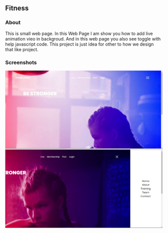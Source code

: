 ## Fitness

### About
This is small web page. In this Web Page I am show you how to add live animation vieo in backgroud. And in this web page you also see toggle with help javascript code. This project is just idea for other to how we design that like project.

### Screenshots
![FirstPage](https://github.com/kushmahi21/Fitness/blob/main/Screenshot/f1.JPG)
![SecondPage](https://github.com/kushmahi21/Fitness/blob/main/Screenshot/f2.JPG)
